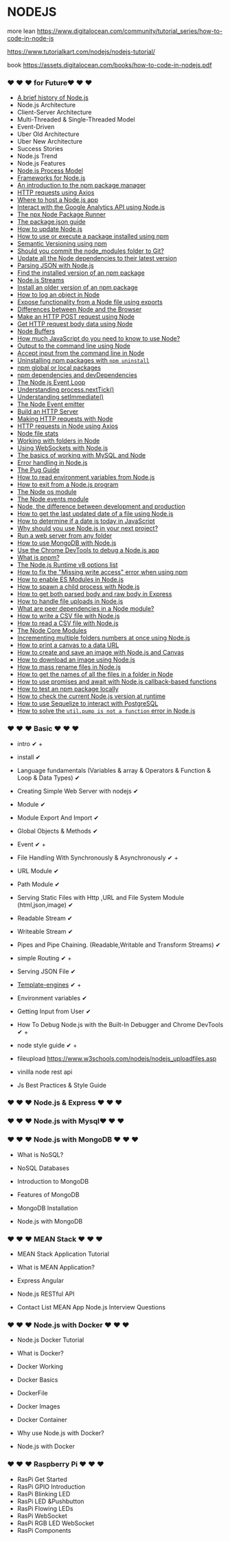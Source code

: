 #                                                                               NODEJS

more lean https://www.digitalocean.com/community/tutorial_series/how-to-code-in-node-js 

https://www.tutorialkart.com/nodejs/nodejs-tutorial/

book https://assets.digitalocean.com/books/how-to-code-in-nodejs.pdf



  ### ❤️ ❤️ ❤️  for  Future❤️ ❤️ ❤️ 

- [A brief history of Node.js](https://flaviocopes.com/node-history/)
- Node.js Architecture 
- Client-Server Architecture
- Multi-Threaded & Single-Threaded Model 
- Event-Driven  
- Uber Old Architecture
- Uber New Architecture 
- Success Stories
- Node.js Trend 
- Node.js Features 
- [Node.js Process Model](https://www.tutorialsteacher.com/nodejs/nodejs-process-model)
- [Frameworks for Node.js](https://www.tutorialsteacher.com/nodejs/open-source-frameworks-for-nodejs)
- [An introduction to the npm package manager](https://flaviocopes.com/npm/)
- [HTTP requests using Axios](https://flaviocopes.com/axios/)
- [Where to host a Node.js app](https://flaviocopes.com/nodejs-hosting/)
- [Interact with the Google Analytics API using Node.js](https://flaviocopes.com/google-analytics-api-nodejs/)
- [The npx Node Package Runner](https://flaviocopes.com/npx/)
- [The package.json guide](https://flaviocopes.com/package-json/)
- [How to update Node.js](https://flaviocopes.com/how-to-update-node/)
- [How to use or execute a package installed using npm](https://flaviocopes.com/how-to-use-npm-package/)
- [Semantic Versioning using npm](https://flaviocopes.com/npm-semantic-versioning/)
- [Should you commit the node_modules folder to Git?](https://flaviocopes.com/should-commit-node-modules-git/)
- [Update all the Node dependencies to their latest version](https://flaviocopes.com/update-npm-dependencies/)
- [Parsing JSON with Node.js](https://flaviocopes.com/nodejs-parse-json/)
- [Find the installed version of an npm package](https://flaviocopes.com/npm-know-version-installed/)
- [Node.js Streams](https://flaviocopes.com/nodejs-streams/)
- [Install an older version of an npm package](https://flaviocopes.com/npm-install-previous-package-version/)
- [How to log an object in Node](https://flaviocopes.com/node-inspect-object/)
- [Expose functionality from a Node file using exports](https://flaviocopes.com/node-export-module/)
- [Differences between Node and the Browser](https://flaviocopes.com/node-difference-browser/)
- [Make an HTTP POST request using Node](https://flaviocopes.com/node-http-post/)
- [Get HTTP request body data using Node](https://flaviocopes.com/node-request-data/)
- [Node Buffers](https://flaviocopes.com/node-buffers/)
- [How much JavaScript do you need to know to use Node?](https://flaviocopes.com/node-javascript-language/)
- [Output to the command line using Node](https://flaviocopes.com/node-output-to-cli/)
- [Accept input from the command line in Node](https://flaviocopes.com/node-input-from-cli/)
- [Uninstalling npm packages with `npm uninstall`](https://flaviocopes.com/npm-uninstall-packages/)
- [npm global or local packages](https://flaviocopes.com/npm-packages-local-global/)
- [npm dependencies and devDependencies](https://flaviocopes.com/npm-dependencies-devdependencies/)
- [The Node.js Event Loop](https://flaviocopes.com/node-event-loop/)
- [Understanding process.nextTick()](https://flaviocopes.com/node-process-nexttick/)
- [Understanding setImmediate()](https://flaviocopes.com/node-setimmediate/)
- [The Node Event emitter](https://flaviocopes.com/node-event-emitter/)
- [Build an HTTP Server](https://flaviocopes.com/node-http-server/)
- [Making HTTP requests with Node](https://flaviocopes.com/node-make-http-requests/)
- [HTTP requests in Node using Axios](https://flaviocopes.com/node-axios/)
- [Node file stats](https://flaviocopes.com/node-file-stats/)
- [Working with folders in Node](https://flaviocopes.com/node-folders/)
- [Using WebSockets with Node.js](https://flaviocopes.com/node-websockets/)
- [The basics of working with MySQL and Node](https://flaviocopes.com/node-mysql/)
- [Error handling in Node.js](https://flaviocopes.com/node-exceptions/)
- [The Pug Guide](https://flaviocopes.com/pug/)
- [How to read environment variables from Node.js](https://flaviocopes.com/node-environment-variables/)
- [How to exit from a Node.js program](https://flaviocopes.com/node-terminate-program/)
- [The Node os module](https://flaviocopes.com/node-module-os/)
- [The Node events module](https://flaviocopes.com/node-module-events/)
- [Node, the difference between development and production](https://flaviocopes.com/node-difference-dev-prod/)
- [How to get the last updated date of a file using Node.js](https://flaviocopes.com/how-to-get-last-updated-date-file-node/)
- [How to determine if a date is today in JavaScript](https://flaviocopes.com/how-to-determine-date-is-today-javascript/)
- [Why should you use Node.js in your next project?](https://flaviocopes.com/node-when-to-use/)
- [Run a web server from any folder](https://flaviocopes.com/local-web-server/)
- [How to use MongoDB with Node.js](https://flaviocopes.com/node-mongodb/)
- [Use the Chrome DevTools to debug a Node.js app](https://flaviocopes.com/node-debug-devtools/)
- [What is pnpm?](https://flaviocopes.com/pnpm/)
- [The Node.js Runtime v8 options list](https://flaviocopes.com/node-runtime-v8-options/)
- [How to fix the "Missing write access" error when using npm](https://flaviocopes.com/npm-fix-missing-write-access-error/)
- [How to enable ES Modules in Node.js](https://flaviocopes.com/how-to-enable-es-modules-nodejs/)
- [How to spawn a child process with Node.js](https://flaviocopes.com/how-to-spawn-child-process-node/)
- [How to get both parsed body and raw body in Express](https://flaviocopes.com/express-get-raw-body/)
- [How to handle file uploads in Node.js](https://flaviocopes.com/how-to-handle-file-uploads-node/)
- [What are peer dependencies in a Node module?](https://flaviocopes.com/npm-peer-dependencies/)
- [How to write a CSV file with Node.js](https://flaviocopes.com/node-write-csv/)
- [How to read a CSV file with Node.js](https://flaviocopes.com/node-read-csv/)
- [The Node Core Modules](https://flaviocopes.com/node-core-modules/)
- [Incrementing multiple folders numbers at once using Node.js](https://flaviocopes.com/rename-folder-names-node/)
- [How to print a canvas to a data URL](https://flaviocopes.com/node-print-canvas-to-data-url/)
- [How to create and save an image with Node.js and Canvas](https://flaviocopes.com/canvas-node-generate-image/)
- [How to download an image using Node.js](https://flaviocopes.com/node-download-image/)
- [How to mass rename files in Node.js](https://flaviocopes.com/node-mass-rename-files/)
- [How to get the names of all the files in a folder in Node](https://flaviocopes.com/how-to-get-files-names/)
- [How to use promises and await with Node.js callback-based functions](https://flaviocopes.com/node-promisify/)
- [How to test an npm package locally](https://flaviocopes.com/npm-local-package/)
- [How to check the current Node.js version at runtime](https://flaviocopes.com/node-version-runtime/)
- [How to use Sequelize to interact with PostgreSQL](https://flaviocopes.com/sequelize/)
- [How to solve the `util.pump is not a function` error in Node.js](https://flaviocopes.com/node-solve-pump-not-function/)



### ❤️ ❤️ ❤️   Basic ❤️ ❤️ ❤️ 

- intro  ✔ +

- install  ✔

- Language fundamentals (Variables & array & Operators & Function & Loop & Data Types) ✔

- Creating Simple Web Server with nodejs ✔

- Module  ✔

- Module Export And Import ✔

- Global Objects & Methods ✔

- Event  ✔ +

- File Handling With Synchronously &  Asynchronously ✔  +

- URL Module  ✔

- Path Module  ✔

- Serving Static Files with Http ,URL and File System Module (html,json,image)  ✔

- Readable Stream ✔

- Writeable Stream  ✔ 

- Pipes and Pipe Chaining. (Readable,Writable and Transform Streams)    ✔ 

- simple Routing  ✔ + 

- Serving JSON File  ✔ 

- [Template-engines](https://www.tutorialsteacher.com/nodejs/template-engines-for-nodejs) ✔  + 

- Environment variables ✔  

- Getting Input from User  ✔ 

- How To Debug Node.js with the Built-In Debugger and Chrome DevTools  ✔  + 

- node style guide  ✔  + 

- fileupload https://www.w3schools.com/nodejs/nodejs_uploadfiles.asp

- vinilla node rest api 

- Js Best Practices & Style Guide 

  

### ❤️ ❤️ ❤️    Node.js & Express ❤️ ❤️ ❤️ 



### ❤️ ❤️ ❤️    Node.js with Mysql❤️ ❤️ ❤️ 



### ❤️ ❤️ ❤️    Node.js with MongoDB ❤️ ❤️ ❤️ 

- What is NoSQL?

- NoSQL Databases 

- Introduction to MongoDB 

- Features of MongoDB 

- MongoDB Installation 
- Node.js with MongoDB 



### ❤️ ❤️ ❤️  MEAN Stack ❤️ ❤️ ❤️ 

- MEAN Stack Application Tutorial 

- What is MEAN Application?

- Express  Angular 

- Node.js RESTful API 

- Contact List MEAN App Node.js Interview Questions



### ❤️ ❤️ ❤️    Node.js with Docker  ❤️ ❤️ ❤️ 

- Node.js Docker Tutorial

- What is Docker?

- Docker Working 

- Docker Basics

- DockerFile 

- Docker Images

- Docker Container

- Why use Node.js with Docker? 

- Node.js with Docker 





### ❤️ ❤️ ❤️  Raspberry Pi ❤️ ❤️ ❤️ 

- RasPi Get Started
- RasPi GPIO Introduction
- RasPi Blinking LED
- RasPi LED &Pushbutton
- RasPi Flowing LEDs
- RasPi WebSocket
- RasPi RGB LED WebSocket
- RasPi Components







